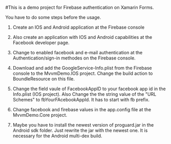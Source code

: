 #This is a demo project for Firebase authentication on Xamarin Forms.

You have to do some steps before the usage. 

1) Create an IOS and Android application at the Firebase console

2) Also create an application with IOS and Android capabilities at the Facebook developer page.

3) Change to enabled facebook and e-mail authentication at the Authentication/sign-in methodes on the Firebase console.   

4) Download and add the GoogleService-Info.plist from the Firebase console to the MvvmDemo.IOS project.
   Change the build action to BoundleResource on this file. 

5) Change the field vaule of FacebookAppID to your facebook app id in the Info.plist (IOS project). Also Change the the string value of the "URL Schemes" to fbYourFAcebookAppId. It has to start with fb prefix.

6) Change  facebook and firebase values in the app.config file at the MvvmDemo.Core project. 

7) Maybe you have to install the newest version of proguard.jar in the Android sdk folder. Just rewrite the jar with the newest one. It is necessary for the Android multi-dex build. 